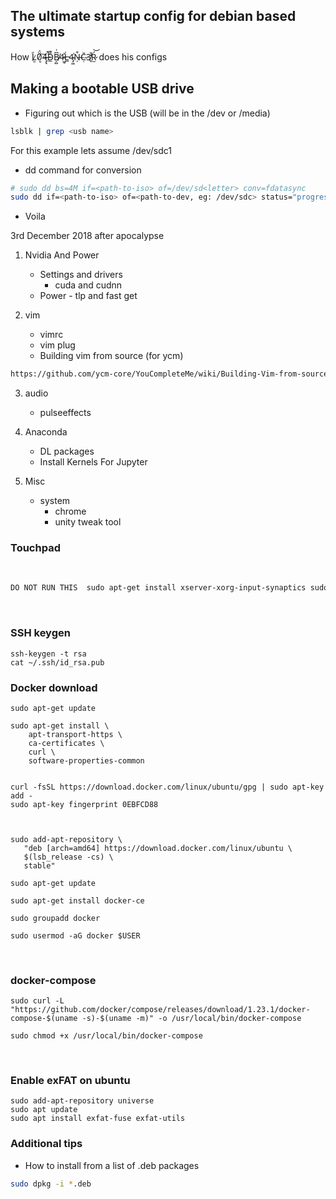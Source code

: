 ## The ultimate startup config for debian based systems
How  Ḻ̷̃0̸͔̈́͠4̶̡̢̈́̚D̴̲̄͊B̸͕̺͆͗4̴͖̠͐L̶̲͑4̴̡͖͗N̶̦͒C̴̣̄3̸̥̒̆Ŕ̷̫͝   does his configs

## Making a bootable USB drive
* Figuring out which is the USB (will be in the /dev or /media)

```bash
lsblk | grep <usb name>
```
For this example lets assume /dev/sdc1

* dd command for conversion

```bash
# sudo dd bs=4M if=<path-to-iso> of=/dev/sd<letter> conv=fdatasync
sudo dd if=<path-to-iso> of=<path-to-dev, eg: /dev/sdc> status="progress"
```

* Voila

3rd December 2018
after apocalypse

1. Nvidia And Power
   * Settings and drivers
     * cuda and cudnn
   * Power - tlp and fast get

2. vim
   * vimrc
   * vim plug
   * Building vim from source (for ycm)
```bash
https://github.com/ycm-core/YouCompleteMe/wiki/Building-Vim-from-source
```

3. audio
   * pulseeffects

4. Anaconda
   * DL packages
   * Install Kernels For Jupyter

5. Misc
   * system
     * chrome
     * unity tweak tool


### Touchpad

<br />

```bash
DO NOT RUN THIS  sudo apt-get install xserver-xorg-input-synaptics sudo reboot
```

<br />

### SSH keygen

``` 
ssh-keygen -t rsa
cat ~/.ssh/id_rsa.pub
```

### Docker download

```
sudo apt-get update

sudo apt-get install \
    apt-transport-https \
    ca-certificates \
    curl \
    software-properties-common


curl -fsSL https://download.docker.com/linux/ubuntu/gpg | sudo apt-key add -
sudo apt-key fingerprint 0EBFCD88



sudo add-apt-repository \
   "deb [arch=amd64] https://download.docker.com/linux/ubuntu \
   $(lsb_release -cs) \
   stable"

sudo apt-get update

sudo apt-get install docker-ce

sudo groupadd docker

sudo usermod -aG docker $USER
```

<br />

### docker-compose

```
sudo curl -L "https://github.com/docker/compose/releases/download/1.23.1/docker-compose-$(uname -s)-$(uname -m)" -o /usr/local/bin/docker-compose

sudo chmod +x /usr/local/bin/docker-compose
```

<br />

### Enable exFAT on ubuntu

```
sudo add-apt-repository universe
sudo apt update
sudo apt install exfat-fuse exfat-utils
```


### Additional tips
* How to install from a list of .deb packages
```bash
sudo dpkg -i *.deb
```
